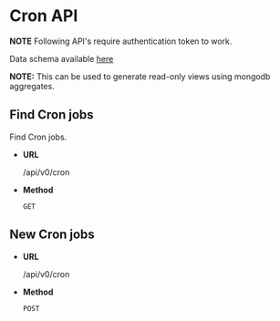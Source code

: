 # Cron API

**NOTE** Following API's require authentication token to work.

Data schema available [here](../../app/models/cronjob.js)

**NOTE:**
This can be used to generate read-only views using mongodb aggregates.

## Find Cron jobs
Find Cron jobs. 

*  **URL**

   /api/v0/cron

* **Method**

  `GET`
  
## New Cron jobs

*  **URL**

   /api/v0/cron

* **Method**

  `POST`
  
 